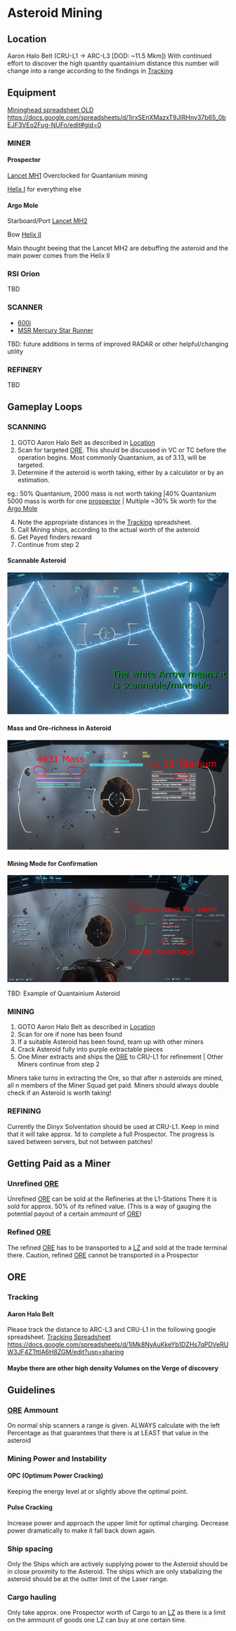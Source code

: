 # Asteroid Mining

## Location 
Aaron Halo Belt (CRU-L1 -> ARC-L3 [DOD: ~11.5 Mkm])
With continued effort to discover the high quantity quantainium distance this number will change into a range according to the findings in [Tracking](#Tracking)

## Equipment 
[Mininghead spreadsheet OLD](https://docs.google.com/spreadsheets/d/1irxSEnXMazxT9JIRHny37b65_0bEJF3VEo2Fug-NUFo/edit#gid=0) https://docs.google.com/spreadsheets/d/1irxSEnXMazxT9JIRHny37b65_0bEJF3VEo2Fug-NUFo/edit#gid=0

### MINER

#### Prospector
[Lancet MH1](https://starcitizen.tools/Lancet_MH1) Overclocked for Quantanium mining

[Helix I](https://starcitizen.tools/Helix_I) for everything else

#### Argo Mole

Starboard/Port [Lancet MH2](https://starcitizen.tools/Lancet_MH2)

Bow [Helix II](https://starcitizen.tools/Helix_II)

Main thought beeing that the Lancet MH2 are debuffing the asteroid and the main power comes from the Helix II

### RSI Orion

TBD

### SCANNER

- [600i](https://robertsspaceindustries.com/pledge/ships/600i/600i-Explorer)
- [MSR Mercury Star Runner](https://robertsspaceindustries.com/pledge/ships/crusader-mercury-star-runner/Mercury-Star-Runner)

TBD: future additions in terms of improved RADAR or other helpful/changing utility

### REFINERY

TBD

## Gameplay Loops

### SCANNING

1. GOTO Aaron Halo Belt as described in [Location](#location)
2. Scan for targeted [ORE](#ore). This should be discussed in VC or TC before the operation begins. Most commonly Quantanium, as of 3.13, will be targeted. 
3. Determine if the asteroid is worth taking, either by a calculator or by an estimation.

eg.: 50% Quantanium, 2000 mass is not worth taking |40% Quantanium 5000 mass is worth for one [prospector](#prospector) | Multiple ~30% 5k worth for the [Argo Mole](#argo-mole)

4. Note the appropriate distances in the [Tracking](#Tracking) spreadsheet.
5. Call Mining ships, according to the actual worth of the asteroid
6. Get Payed finders reward
7. Continue from step 2

#### Scannable Asteroid
![Example 1](ScannableRock.jpg "Scannable Asteroid")

#### Mass and Ore-richness in Asteroid
![Example 1](MassAndPercentage.jpg "Mass and Ore-richness in Asteroid")

#### Mining Mode for Confirmation
![Example 1](MiningMode.jpg "ining Mode for Confirmation")

TBD: Example of Quantainium Asteroid

### MINING

1. GOTO Aaron Halo Belt as described in [Location](#location)
2. Scan for ore if none has been found
3. If a suitable Asteroid has been found, team up with other miners
4. Crack Asteroid fully into purple extractable pieces
5. One Miner extracts and ships the [ORE](#ore) to CRU-L1 for refinement | Other Miners continue from step 2

Miners take turns in extracting the Ore, so that after n asteroids are mined, all n members of the Miner Squad get paid.
Miners should always double check if an Asteroid is worth taking!

### REFINING
Currently the Dinyx Solventation should be used at CRU-L1.
Keep in mind that it will take approx. 1d to complete a full Prospector.
The progress is saved between servers, but not between patches!

## Getting Paid as a Miner

### Unrefined [ORE](#ore)
Unrefined [ORE](#ore) can be sold at the Refineries at the L1-Stations
There it is sold for approx. 50% of its refined value. (This is a way of gauging the potential payout of a certain ammount of [ORE](#ore))

### Refined [ORE](#ore)
The refined [ORE](#ore) has to be transported to a [LZ](#lz) and sold at the trade terminal there.
Caution, refined [ORE](#ore) cannot be transported in a Prospector



## ORE

### Tracking

#### Aaron Halo Belt
Please track the distance to ARC-L3 and CRU-L1 in the following google spreadsheet.
[Tracking Spreadsheet](https://docs.google.com/spreadsheets/d/1iMk8NyAuKkeYb1DZHs7qPDVeRUW3JF4ZTttlA6H8ZGM/edit?usp=sharing) https://docs.google.com/spreadsheets/d/1iMk8NyAuKkeYb1DZHs7qPDVeRUW3JF4ZTttlA6H8ZGM/edit?usp=sharing

#### Maybe there are other high density Volumes on the Verge of discovery

## Guidelines

### [ORE](#ore) Ammount
On normal ship scanners a range is given.
ALWAYS calculate with the left Percentage as that guarantees that there is at LEAST that value in the asteroid

### Mining Power and Instability

#### OPC (Optimum Power Cracking)
Keeping the energy level at or slightly above the optimal point.

#### Pulse Cracking
Increase power and approach the upper limit for optimal charging.
Decrease power dramatically to make it fall back down again.

### Ship spacing
Only the Ships which are actively supplying power to the Asteroid should be in close proximity to the Asteroid.
The ships which are only stabalizing the asteroid should be at the outter limit of the Laser range.

### Cargo hauling
Only take approx. one Prospector worth of Cargo to an [LZ](#lz) as there is a limit on the ammount of goods one LZ can buy at one certain time.
